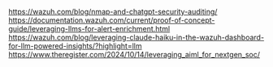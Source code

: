 https://wazuh.com/blog/nmap-and-chatgpt-security-auditing/
https://documentation.wazuh.com/current/proof-of-concept-guide/leveraging-llms-for-alert-enrichment.html
https://wazuh.com/blog/leveraging-claude-haiku-in-the-wazuh-dashboard-for-llm-powered-insights/?highlight=llm
https://www.theregister.com/2024/10/14/leveraging_aiml_for_nextgen_soc/
